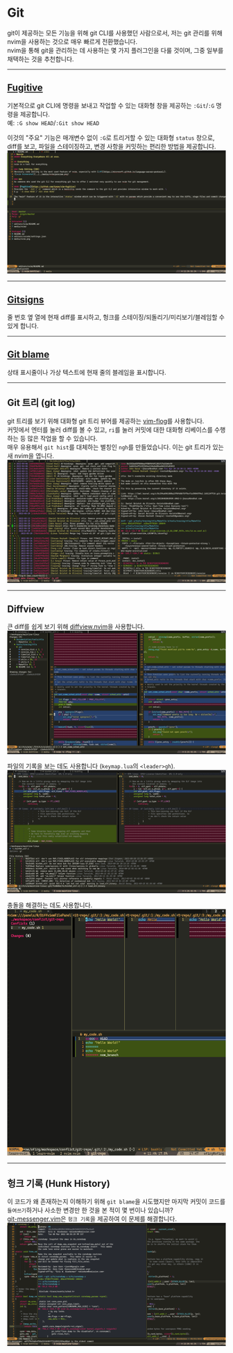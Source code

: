 # Git
git이 제공하는 모든 기능을 위해 git CLI를 사용했던 사람으로서, 저는 git 관리를 위해 nvim을 사용하는 것으로 매우 빠르게 전환했습니다. \
nvim을 통해 git을 관리하는 데 사용하는 몇 가지 플러그인을 다룰 것이며, 그중 일부를 채택하는 것을 추천합니다.

---

## [Fugitive](https://github.com/tpope/vim-fugitive)
기본적으로 git CLI에 명령을 보내고 작업할 수 있는 대화형 창을 제공하는 `:Git`/`:G` 명령을 제공합니다. \
예: `:G show HEAD`/`:Git show HEAD`

이것의 "주요" 기능은 매개변수 없이 `:G`로 트리거할 수 있는 대화형 `status` 창으로, diff를 보고, 파일을 스테이징하고, 변경 사항을 커밋하는 편리한 방법을 제공합니다.
![nvim 스크린샷](../media/fugitive.png)

---

## [Gitsigns](https://github.com/lewis6991/gitsigns.nvim)
줄 번호 옆 열에 현재 diff를 표시하고, 헝크를 스테이징/되돌리기/미리보기/블레임할 수 있게 합니다.

---

## [Git blame](https://github.com/f-person/git-blame.nvim)
상태 표시줄이나 가상 텍스트에 현재 줄의 블레임을 표시합니다.

---

## Git 트리 (git log)
git 트리를 보기 위해 대화형 git 트리 뷰어를 제공하는 [vim-flog](https://github.com/rbong/vim-flog)를 사용합니다. \
커밋에서 엔터를 눌러 diff를 볼 수 있고, `ri`를 눌러 커밋에 대한 대화형 리베이스를 수행하는 등 많은 작업을 할 수 있습니다. \
매우 유용해서 `git hist`를 대체하는 별칭인 `ngh`를 만들었습니다. 이는 git 트리가 있는 새 nvim을 엽니다.
![nvim 스크린샷](../media/flog.png)

---

## Diffview
큰 diff를 쉽게 보기 위해 [diffview.nvim](https://github.com/sindrets/diffview.nvim)을 사용합니다.
![nvim 스크린샷](../media/diffview_diff.png)

파일의 기록을 보는 데도 사용합니다 (`keymap.lua`의 `<leader>gh`).
![nvim 스크린샷](../media/diffview_hist.png)

충돌을 해결하는 데도 사용합니다.
![nvim 스크린샷](../media/conflict.png)

---

## 헝크 기록 (Hunk History)
이 코드가 왜 존재하는지 이해하기 위해 `git blame`을 시도했지만 마지막 커밋이 코드를 `들여쓰기`하거나 사소한 변경만 한 것을 본 적이 몇 번이나 있습니까? \
[git-messenger.vim](https://github.com/rhysd/git-messenger.vim)은 `헝크 기록`을 제공하여 이 문제를 해결합니다.
![nvim 스크린샷](../media/hunk_history.png)
